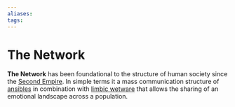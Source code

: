 ```yaml
---
aliases:
tags:
---
```


# The Network 

**The Network** has been foundational to the structure of human society since the [Second Empire](../../Organisation/second-empire.md). In simple terms it a mass communication structure of [ansibles](superluminal-communication.md) in combination with [limbic wetware](../implanted-communication.md) that allows the sharing of an emotional landscape across a population.
